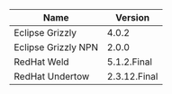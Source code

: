 | Name                  | Version       |
|-----------------------|---------------|
| Eclipse Grizzly       | 4.0.2         |
| Eclipse Grizzly NPN   | 2.0.0         |
| RedHat Weld           | 5.1.2.Final   |
| RedHat Undertow       | 2.3.12.Final  |

